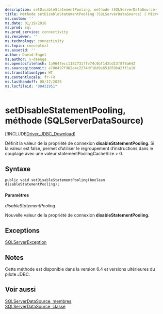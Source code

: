 ```yaml
---
description: setDisableStatementPooling, méthode (SQLServerDataSource)
title: Méthode setDisableStatementPooling (SQLServerDataSource) | Microsoft Docs
ms.custom: ''
ms.date: 01/19/2018
ms.prod: sql
ms.prod_service: connectivity
ms.reviewer: ''
ms.technology: connectivity
ms.topic: conceptual
ms.assetid: ''
author: David-Engel
ms.author: v-daenge
ms.openlocfilehash: 1a9647ecc1182731ffe74c0bf142bd13f8f8a642
ms.sourcegitcommit: e700497f962e4c2274df16d9e651059b42ff1a10
ms.translationtype: HT
ms.contentlocale: fr-FR
ms.lasthandoff: 08/17/2020
ms.locfileid: "88431951"
---
```

# <a name="setdisablestatementpooling-method-sqlserverdatasource"></a>setDisableStatementPooling, méthode (SQLServerDataSource)
[!INCLUDE[Driver_JDBC_Download](../../../includes/driver_jdbc_download.md)]

  Définit la valeur de la propriété de connexion **disableStatementPooling**. Si la valeur est false, permet d’utiliser le regroupement d’instructions dans le couplage avec une valeur statementPoolingCacheSize > 0.  

## <a name="syntax"></a>Syntaxe  
  
```
public void setDisableStatementPooling(boolean disableStatementPooling);  
```  
  
#### <a name="parameters"></a>Paramètres  
 *disableStatementPooling*  
  
 Nouvelle valeur de la propriété de connexion **disableStatementPooling**.  

## <a name="exceptions"></a>Exceptions  
 [SQLServerException](../../../connect/jdbc/reference/sqlserverexception-class.md)  
 
## <a name="remarks"></a>Notes  
 Cette méthode est disponible dans la version 6.4 et versions ultérieures du pilote JDBC.
 
## <a name="see-also"></a>Voir aussi  
 [SQLServerDataSource, membres](../../../connect/jdbc/reference/sqlserverdatasource-members.md)   
 [SQLServerDataSource, classe](../../../connect/jdbc/reference/sqlserverdatasource-class.md)  
  
  
